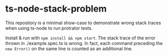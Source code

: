 # ts-node-stack-problem

This repository is a minimal show-case to demonstrate wrong stack traces when using ts-node to run protrator tests.

Install & run with `npm install && npm start`. The stack trace of the error thrown in ./example.spec.ts is wrong. In fact, each command preceding the `new Error()` on the same line is counted as an additional line.
